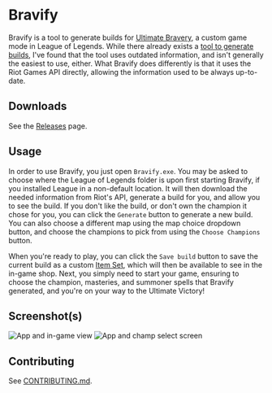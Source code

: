 # Bravify

Bravify is a tool to generate builds for [Ultimate Bravery](http://customlol.wikia.com/wiki/Ultimate_Bravery), a custom game mode in League of Legends. While there already exists a [tool to generate builds](http://ultimate-bravery.com), I've found that the tool uses outdated information, and isn't generally the easiest to use, either. What Bravify does differently is that it uses the Riot Games API directly, allowing the information used to be always up-to-date.

## Downloads

See the [Releases](https://github.com/AKPWebDesign/Bravify/releases) page.

## Usage

In order to use Bravify, you just open `Bravify.exe`. You may be asked to choose where the League of Legends folder is upon first starting Bravify, if you installed League in a non-default location. It will then download the needed information from Riot's API, generate a build for you, and allow you to see the build. If you don't like the build, or don't own the champion it chose for you, you can click the `Generate` button to generate a new build. You can also choose a different map using the map choice dropdown button, and choose the champions to pick from using the `Choose Champions` button.  

When you're ready to play, you can click the `Save build` button to save the current build as a custom [Item Set](https://support.riotgames.com/hc/en-us/articles/201752904-Item-Sets-), which will then be available to see in the in-game shop. Next, you simply need to start your game, ensuring to choose the champion, masteries, and summoner spells that Bravify generated, and you're on your way to the Ultimate Victory!

## Screenshot(s)

![App and in-game view](https://i.imgur.com/bNgPCcS.jpg)
![App and champ select screen](https://i.imgur.com/SvO1KJV.png)

## Contributing

See [CONTRIBUTING.md](https://github.com/AKPWebDesign/Bravify/blob/master/CONTRIBUTING.md).
